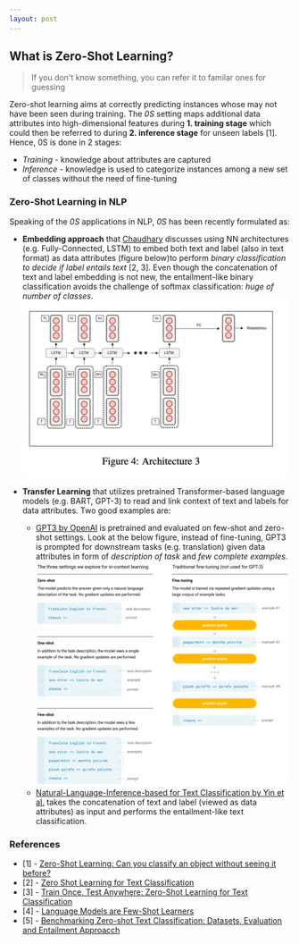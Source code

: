 ```yaml
---
layout: post
---
```


## What is Zero-Shot Learning?
> If you don't know something, you can refer it to familar ones for guessing

Zero-shot learning aims at correctly predicting instances whose may not have been seen during training. 
The *0S* setting maps additional data attributes into high-dimensional features during **1. training stage** which could then be referred 
to during **2. inference stage** for unseen labels [1]. Hence, 0S is done in 2 stages:
- *Training* - knowledge about attributes are captured
- *Inference* - knowledge is used to categorize instances among a new set of classes without the need of fine-tuning

### Zero-Shot Learning in NLP
Speaking of the *0S* applications in NLP, *0S* has been recently formulated as:
- **Embedding approach** that [Chaudhary](https://amitness.com/2020/05/zero-shot-text-classification/) discusses using NN architectures
(e.g. Fully-Connected, LSTM) to embed both text and label (also in text format) as data attributes (figure below)to perform *binary classification to decide
if label entails text* [2, 3]. Even though the concatenation of text and label embedding is not new, the entailment-like binary
classification avoids the challenge of softmax classification: *huge of number of classes*.
![0S-embedding-approach](/assets/0s-embedding.png)


- **Transfer Learning** that utilizes pretrained Transformer-based language models
(e.g. BART, GPT-3) to read and link context of text and labels for data attributes. Two good examples are:
  - [GPT3 by OpenAI](https://arxiv.org/pdf/2005.14165.pdf) is pretrained and evaluated on few-shot and zero-shot settings.
  Look at the below figure, instead of fine-tuning, GPT3 is prompted for downstream tasks (e.g. translation) given
  data attributes in form of *description of task* and *few complete examples*.  
    ![Few-Shot Leaerning Evaluationo Settings in GPT-3](/assets/few-shot-learning-gpt3.png)
  - [Natural-Language-Inference-based for Text Classification by Yin et al.](https://huggingface.co/facebook/bart-large-mnli)
  takes the concatenation of text and label (viewed as data attributes) as input and performs the entailment-like text classification. 

### References
* [1] - [Zero-Shot Learning: Can you classify an object without seeing it before?](https://www.kdnuggets.com/2021/04/zero-shot-learning.html)
* [2] - [Zero Shot Learning for Text Classification](https://amitness.com/2020/05/zero-shot-text-classification/)
* [3] - [Train Once, Test Anywhere: Zero-Shot Learning for Text Classification](https://arxiv.org/pdf/1712.05972.pdf)
* [4] - [Language Models are Few-Shot Learners](https://arxiv.org/pdf/2005.14165.pdf)
* [5] - [Benchmarking Zero-shot Text Classification: Datasets, Evaluation and Entailment Approacch](https://arxiv.org/abs/1909.00161)